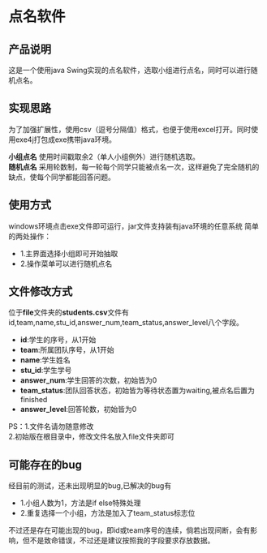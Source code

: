 # 点名软件
## 产品说明
这是一个使用java Swing实现的点名软件，选取小组进行点名，同时可以进行随机点名。

## 实现思路
为了加强扩展性，使用csv（逗号分隔值）格式，也便于使用excel打开。同时使用exe4j打包成exe携带java环境。

**小组点名**
使用时间戳取余2（单人小组例外）进行随机选取。   
**随机点名**
采用轮数制，每一轮每个同学只能被点名一次，这样避免了完全随机的缺点，使每个同学都能回答问题。

## 使用方式
windows环境点击exe文件即可运行，jar文件支持装有java环境的任意系统
简单的两处操作：  
- 1.主界面选择小组即可开始抽取   
- 2.操作菜单可以进行随机点名  

## 文件修改方式
位于**file**文件夹的**students.csv**文件有id,team,name,stu_id,answer_num,team_status,answer_level八个字段。
- **id**:学生的序号，从1开始
- **team**:所属团队序号，从1开始
- **name**:学生姓名
- **stu_id**:学生学号
- **answer_num**:学生回答的次数，初始皆为0
- **team_status**:团队回答状态，初始皆为等待状态置为waiting,被点名后置为finished
- **answer_level**:回答轮数，初始皆为0

PS：1.文件名请勿随意修改   
2.初始版在根目录中，修改文件名放入file文件夹即可

## 可能存在的bug
经目前的测试，还未出现明显的bug,已解决的bug有   
- 1.小组人数为1，方法是if else特殊处理   
- 2.重复选择一个小组，方法是加入了team_status标志位   

不过还是存在可能出现的bug，即id或team序号的连续，倘若出现间断，会有影响，但不是致命错误，不过还是建议按照我的字段要求存放数据。
